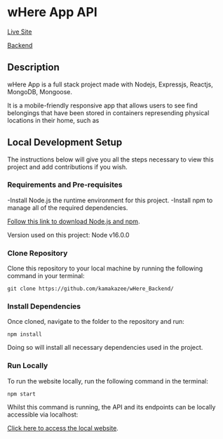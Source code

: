 # wHere App API

[Live Site](https://good-blue-newt-tam.cyclic.app/api)

[Backend](https://github.com/kamakazee/wHere_Backend/)

## Description

wHere App is a full stack project made with Nodejs, Expressjs, Reactjs, MongoDB, Mongoose.

It is a mobile-friendly responsive app that allows users to see find belongings that have been stored in containers represending physical locations in their home, such as

## Local Development Setup

The instructions below will give you all the steps necessary to view this project and add contributions if you wish.

### Requirements and Pre-requisites
-Install Node.js the runtime environment for this project.
-Install npm to manage all of the required dependencies.

[Follow this link to download Node.js and npm](https://nodejs.org/en/download/current/).

Version used on this project: Node v16.0.0

### Clone Repository

Clone this repository to your local machine by running the following command in your terminal:

`git clone https://github.com/kamakazee/wHere_Backend/`

### Install Dependencies

Once cloned, navigate to the folder to the repository and run:

`npm install`

Doing so will install all necessary dependencies used in the project.

### Run Locally

To run the website locally, run the following command in the terminal:

`npm start`

Whilst this command is running, the API and its endpoints can be locally accessible via localhost:

[Click here to access the local website](http://localhost:5000/).